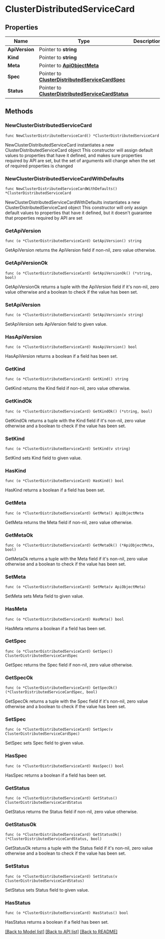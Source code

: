 # ClusterDistributedServiceCard

## Properties

Name | Type | Description | Notes
------------ | ------------- | ------------- | -------------
**ApiVersion** | Pointer to **string** |  | [optional] 
**Kind** | Pointer to **string** |  | [optional] 
**Meta** | Pointer to [**ApiObjectMeta**](apiObjectMeta.md) |  | [optional] 
**Spec** | Pointer to [**ClusterDistributedServiceCardSpec**](clusterDistributedServiceCardSpec.md) |  | [optional] 
**Status** | Pointer to [**ClusterDistributedServiceCardStatus**](clusterDistributedServiceCardStatus.md) |  | [optional] 

## Methods

### NewClusterDistributedServiceCard

`func NewClusterDistributedServiceCard() *ClusterDistributedServiceCard`

NewClusterDistributedServiceCard instantiates a new ClusterDistributedServiceCard object
This constructor will assign default values to properties that have it defined,
and makes sure properties required by API are set, but the set of arguments
will change when the set of required properties is changed

### NewClusterDistributedServiceCardWithDefaults

`func NewClusterDistributedServiceCardWithDefaults() *ClusterDistributedServiceCard`

NewClusterDistributedServiceCardWithDefaults instantiates a new ClusterDistributedServiceCard object
This constructor will only assign default values to properties that have it defined,
but it doesn't guarantee that properties required by API are set

### GetApiVersion

`func (o *ClusterDistributedServiceCard) GetApiVersion() string`

GetApiVersion returns the ApiVersion field if non-nil, zero value otherwise.

### GetApiVersionOk

`func (o *ClusterDistributedServiceCard) GetApiVersionOk() (*string, bool)`

GetApiVersionOk returns a tuple with the ApiVersion field if it's non-nil, zero value otherwise
and a boolean to check if the value has been set.

### SetApiVersion

`func (o *ClusterDistributedServiceCard) SetApiVersion(v string)`

SetApiVersion sets ApiVersion field to given value.

### HasApiVersion

`func (o *ClusterDistributedServiceCard) HasApiVersion() bool`

HasApiVersion returns a boolean if a field has been set.

### GetKind

`func (o *ClusterDistributedServiceCard) GetKind() string`

GetKind returns the Kind field if non-nil, zero value otherwise.

### GetKindOk

`func (o *ClusterDistributedServiceCard) GetKindOk() (*string, bool)`

GetKindOk returns a tuple with the Kind field if it's non-nil, zero value otherwise
and a boolean to check if the value has been set.

### SetKind

`func (o *ClusterDistributedServiceCard) SetKind(v string)`

SetKind sets Kind field to given value.

### HasKind

`func (o *ClusterDistributedServiceCard) HasKind() bool`

HasKind returns a boolean if a field has been set.

### GetMeta

`func (o *ClusterDistributedServiceCard) GetMeta() ApiObjectMeta`

GetMeta returns the Meta field if non-nil, zero value otherwise.

### GetMetaOk

`func (o *ClusterDistributedServiceCard) GetMetaOk() (*ApiObjectMeta, bool)`

GetMetaOk returns a tuple with the Meta field if it's non-nil, zero value otherwise
and a boolean to check if the value has been set.

### SetMeta

`func (o *ClusterDistributedServiceCard) SetMeta(v ApiObjectMeta)`

SetMeta sets Meta field to given value.

### HasMeta

`func (o *ClusterDistributedServiceCard) HasMeta() bool`

HasMeta returns a boolean if a field has been set.

### GetSpec

`func (o *ClusterDistributedServiceCard) GetSpec() ClusterDistributedServiceCardSpec`

GetSpec returns the Spec field if non-nil, zero value otherwise.

### GetSpecOk

`func (o *ClusterDistributedServiceCard) GetSpecOk() (*ClusterDistributedServiceCardSpec, bool)`

GetSpecOk returns a tuple with the Spec field if it's non-nil, zero value otherwise
and a boolean to check if the value has been set.

### SetSpec

`func (o *ClusterDistributedServiceCard) SetSpec(v ClusterDistributedServiceCardSpec)`

SetSpec sets Spec field to given value.

### HasSpec

`func (o *ClusterDistributedServiceCard) HasSpec() bool`

HasSpec returns a boolean if a field has been set.

### GetStatus

`func (o *ClusterDistributedServiceCard) GetStatus() ClusterDistributedServiceCardStatus`

GetStatus returns the Status field if non-nil, zero value otherwise.

### GetStatusOk

`func (o *ClusterDistributedServiceCard) GetStatusOk() (*ClusterDistributedServiceCardStatus, bool)`

GetStatusOk returns a tuple with the Status field if it's non-nil, zero value otherwise
and a boolean to check if the value has been set.

### SetStatus

`func (o *ClusterDistributedServiceCard) SetStatus(v ClusterDistributedServiceCardStatus)`

SetStatus sets Status field to given value.

### HasStatus

`func (o *ClusterDistributedServiceCard) HasStatus() bool`

HasStatus returns a boolean if a field has been set.


[[Back to Model list]](../README.md#documentation-for-models) [[Back to API list]](../README.md#documentation-for-api-endpoints) [[Back to README]](../README.md)



